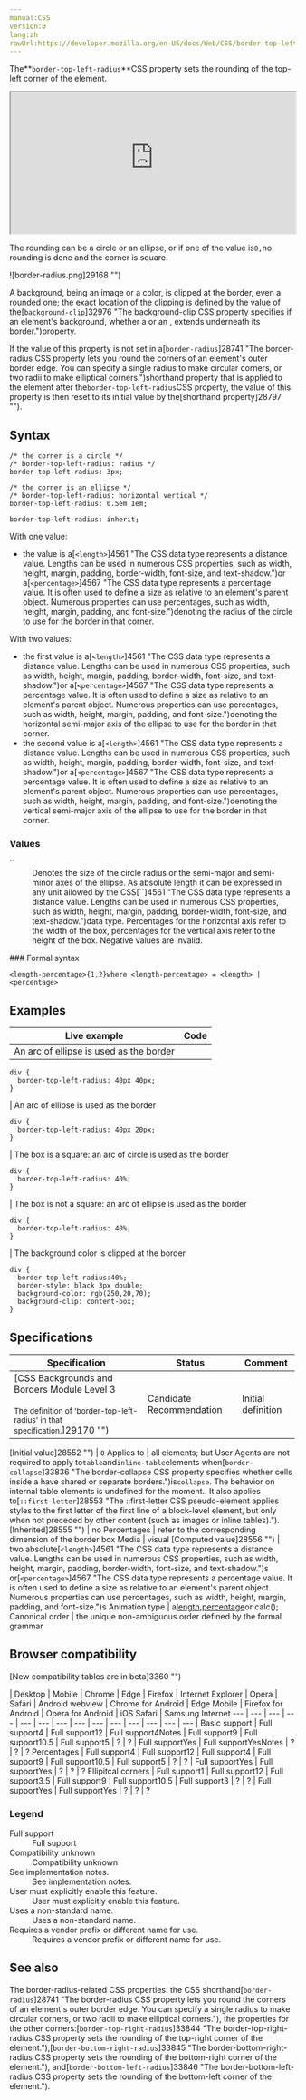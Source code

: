 ```yaml
---
manual:CSS
version:0
lang:zh
rawUrl:https://developer.mozilla.org/en-US/docs/Web/CSS/border-top-left-radius
---
```






The**`border-top-left-radius`**CSS property sets the rounding of the top-left corner of the element.

<iframe src='https://interactive-examples.mdn.mozilla.net/pages/css/border-top-left-radius.html' width='100%' height='250'></iframe>


The rounding can be a circle or an ellipse, or if one of the value is`0,`no rounding is done and the corner is square.

![border-radius.png]29168 "")


A background, being an image or a color, is clipped at the border, even a rounded one; the exact location of the clipping is defined by the value of the[`background-clip`]32976 "The background-clip CSS property specifies if an element's background, whether a <color> or an <image>, extends underneath its border.")property.

If the value of this property is not set in a[`border-radius`]28741 "The border-radius CSS property lets you round the corners of an element's outer border edge. You can specify a single radius to make circular corners, or two radii to make elliptical corners.")shorthand property that is applied to the element after the`border-top-left-radius`CSS property, the value of this property is then reset to its initial value by the[shorthand property]28797 "").

## Syntax<a name="Syntax"></a>

```
/* the corner is a circle */
/* border-top-left-radius: radius */
border-top-left-radius: 3px;

/* the corner is an ellipse */
/* border-top-left-radius: horizontal vertical */
border-top-left-radius: 0.5em 1em;

border-top-left-radius: inherit;
```


With one value:


* the value is a[`<length>`]4561 "The <length> CSS data type represents a distance value. Lengths can be used in numerous CSS properties, such as width, height, margin, padding, border-width, font-size, and text-shadow.")or a[`<percentage>`]4567 "The <percentage> CSS data type represents a percentage value. It is often used to define a size as relative to an element's parent object. Numerous properties can use percentages, such as width, height, margin, padding, and font-size.")denoting the radius of the circle to use for the border in that corner.


With two values:


* the first value is a[`<length>`]4561 "The <length> CSS data type represents a distance value. Lengths can be used in numerous CSS properties, such as width, height, margin, padding, border-width, font-size, and text-shadow.")or a[`<percentage>`]4567 "The <percentage> CSS data type represents a percentage value. It is often used to define a size as relative to an element's parent object. Numerous properties can use percentages, such as width, height, margin, padding, and font-size.")denoting the horizontal semi-major axis of the ellipse to use for the border in that corner.
* the second value is a[`<length>`]4561 "The <length> CSS data type represents a distance value. Lengths can be used in numerous CSS properties, such as width, height, margin, padding, border-width, font-size, and text-shadow.")or a[`<percentage>`]4567 "The <percentage> CSS data type represents a percentage value. It is often used to define a size as relative to an element's parent object. Numerous properties can use percentages, such as width, height, margin, padding, and font-size.")denoting the vertical semi-major axis of the ellipse to use for the border in that corner.

### Values<a name="Values"></a>
<dl><dt id=''>`<length-percentage>`</dt><dd>Denotes the size of the circle radius or the semi-major and semi-minor axes of the ellipse. As absolute length it can be expressed in any unit allowed by the CSS[`<length>`]4561 "The <length> CSS data type represents a distance value. Lengths can be used in numerous CSS properties, such as width, height, margin, padding, border-width, font-size, and text-shadow.")data type. Percentages for the horizontal axis refer to the width of the box, percentages for the vertical axis refer to the height of the box. Negative values are invalid.</dd></dl>
### Formal syntax<a name="Formal_syntax"></a>

```
<length-percentage>{1,2}where <length-percentage> = <length> | <percentage>
```

## Examples<a name="Examples"></a>

Live example | Code 
 ---  |  ---  | 
 | An arc of ellipse is used as the border
```
div {
  border-top-left-radius: 40px 40px;
}
``` 
 | An arc of ellipse is used as the border
```
div {
  border-top-left-radius: 40px 20px;
}
``` 
 | The box is a square: an arc of circle is used as the border
```
div {
  border-top-left-radius: 40%;
}
``` 
 | The box is not a square: an arc of ellipse is used as the border
```
div {
  border-top-left-radius: 40%;
}
``` 
 | The background color is clipped at the border
```
div {
  border-top-left-radius:40%;
  border-style: black 3px double;
  background-color: rgb(250,20,70);
  background-clip: content-box;
}
``` 


## Specifications<a name="Specifications"></a>

Specification | Status | Comment 
 ---  |  ---  |  ---  | 
[CSS Backgrounds and Borders Module Level 3<br></br><small>The definition of &#39;border-top-left-radius&#39; in that specification.</small>]29170 "") | Candidate Recommendation | Initial definition 


[Initial value]28552 "") | `0` 
Applies to | all elements; but User Agents are not required to apply to`table`and`inline-table`elements when[`border-collapse`]33836 "The border-collapse CSS property specifies whether cells inside a <table> have shared or separate borders.")is`collapse`. The behavior on internal table elements is undefined for the moment.. It also applies to[`::first-letter`]28553 "The ::first-letter CSS pseudo-element applies styles to the first letter of the first line of a block-level element, but only when not preceded by other content (such as images or inline tables)."). 
[Inherited]28555 "") | no 
Percentages | refer to the corresponding dimension of the border box 
Media | visual 
[Computed value]28556 "") | two absolute[`<length>`]4561 "The <length> CSS data type represents a distance value. Lengths can be used in numerous CSS properties, such as width, height, margin, padding, border-width, font-size, and text-shadow.")s or[`<percentage>`]4567 "The <percentage> CSS data type represents a percentage value. It is often used to define a size as relative to an element's parent object. Numerous properties can use percentages, such as width, height, margin, padding, and font-size.")s 
Animation type | a[length](%4561#Interpolation "Values of the <length> CSS data type are interpolated as real, floating-point numbers."),[percentage](%4567#Interpolation "Values of the <percentage> CSS data type are interpolated as real, floating-point numbers.")or calc(); 
Canonical order | the unique non-ambiguous order defined by the formal grammar 


## Browser compatibility<a name="Browser_compatibility"></a>
[New compatibility tables are in beta<i></i>]3360 "")

 | <abbr>Desktop<i></i></abbr> | <abbr>Mobile<i></i></abbr> 
 | <abbr>Chrome<i></i></abbr> | <abbr>Edge<i></i></abbr> | <abbr>Firefox<i></i></abbr> | <abbr>Internet Explorer<i></i></abbr> | <abbr>Opera<i></i></abbr> | <abbr>Safari<i></i></abbr> | <abbr>Android webview<i></i></abbr> | <abbr>Chrome for Android<i></i></abbr> | <abbr>Edge Mobile<i></i></abbr> | <abbr>Firefox for Android<i></i></abbr> | <abbr>Opera for Android<i></i></abbr> | <abbr>iOS Safari<i></i></abbr> | <abbr>Samsung Internet<i></i></abbr> 
 ---  |  ---  |  ---  |  ---  |  ---  |  ---  |  ---  |  ---  |  ---  |  ---  |  ---  |  ---  |  ---  |  ---  | 
Basic support | <abbr>Full support</abbr>4 | <abbr>Full support</abbr>12 | <abbr>Full support</abbr>4<abbr>Notes<i></i></abbr> | <abbr>Full support</abbr>9 | <abbr>Full support</abbr>10.5 | <abbr>Full support</abbr>5 | <abbr>?</abbr> | <abbr>?</abbr> | <abbr>Full support</abbr>Yes | <abbr>Full support</abbr>Yes<abbr>Notes<i></i></abbr> | <abbr>?</abbr> | <abbr>?</abbr> | <abbr>?</abbr> 
Percentages | <abbr>Full support</abbr>4 | <abbr>Full support</abbr>12 | <abbr>Full support</abbr>4 | <abbr>Full support</abbr>9 | <abbr>Full support</abbr>10.5 | <abbr>Full support</abbr>5 | <abbr>?</abbr> | <abbr>?</abbr> | <abbr>Full support</abbr>Yes | <abbr>Full support</abbr>Yes | <abbr>?</abbr> | <abbr>?</abbr> | <abbr>?</abbr> 
Ellipitcal corners | <abbr>Full support</abbr>1 | <abbr>Full support</abbr>12 | <abbr>Full support</abbr>3.5 | <abbr>Full support</abbr>9 | <abbr>Full support</abbr>10.5 | <abbr>Full support</abbr>3 | <abbr>?</abbr> | <abbr>?</abbr> | <abbr>Full support</abbr>Yes | <abbr>Full support</abbr>Yes | <abbr>?</abbr> | <abbr>?</abbr> | <abbr>?</abbr> 


### Legend<a name="Legend"></a>
<dl><dt id=''><abbr>Full support</abbr></dt><dd>Full support</dd><dt id=''><abbr>Compatibility unknown</abbr></dt><dd>Compatibility unknown</dd><dt id=''><abbr>See implementation notes.<i></i></abbr></dt><dd>See implementation notes.</dd><dt id=''><abbr>User must explicitly enable this feature.<i></i></abbr></dt><dd>User must explicitly enable this feature.</dd><dt id=''><abbr>Uses a non-standard name.<i></i></abbr></dt><dd>Uses a non-standard name.</dd><dt id=''><abbr>Requires a vendor prefix or different name for use.<i></i></abbr></dt><dd>Requires a vendor prefix or different name for use.</dd></dl>





## See also<a name="See_also"></a>






The border-radius-related CSS properties: the CSS shorthand[`border-radius`]28741 "The border-radius CSS property lets you round the corners of an element's outer border edge. You can specify a single radius to make circular corners, or two radii to make elliptical corners."), the properties for the other corners:[`border-top-right-radius`]33844 "The border-top-right-radius CSS property sets the rounding of the top-right corner of the element."),[`border-bottom-right-radius`]33845 "The border-bottom-right-radius CSS property sets the rounding of the bottom-right corner of the element."), and[`border-bottom-left-radius`]33846 "The border-bottom-left-radius CSS property sets the rounding of the bottom-left corner of the element.").




